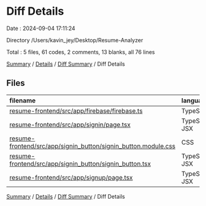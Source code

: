 # Diff Details

Date : 2024-09-04 17:11:24

Directory /Users/kavin_jey/Desktop/Resume-Analyzer

Total : 5 files,  61 codes, 2 comments, 13 blanks, all 76 lines

[Summary](results.md) / [Details](details.md) / [Diff Summary](diff.md) / Diff Details

## Files
| filename | language | code | comment | blank | total |
| :--- | :--- | ---: | ---: | ---: | ---: |
| [resume-frontend/src/app/firebase/firebase.ts](/resume-frontend/src/app/firebase/firebase.ts) | TypeScript | 54 | 2 | 5 | 61 |
| [resume-frontend/src/app/signin/page.tsx](/resume-frontend/src/app/signin/page.tsx) | TypeScript JSX | 17 | 0 | 13 | 30 |
| [resume-frontend/src/app/signin_button/signin_button.module.css](/resume-frontend/src/app/signin_button/signin_button.module.css) | CSS | 0 | 0 | -1 | -1 |
| [resume-frontend/src/app/signin_button/signin_button.tsx](/resume-frontend/src/app/signin_button/signin_button.tsx) | TypeScript JSX | -25 | 0 | -7 | -32 |
| [resume-frontend/src/app/signup/page.tsx](/resume-frontend/src/app/signup/page.tsx) | TypeScript JSX | 15 | 0 | 3 | 18 |

[Summary](results.md) / [Details](details.md) / [Diff Summary](diff.md) / Diff Details